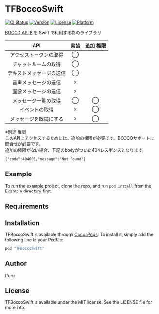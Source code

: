 # TFBoccoSwift

[![CI Status](http://img.shields.io/travis/tfuru/TFBoccoSwift.svg?style=flat)](https://travis-ci.org/tfuru/TFBoccoSwift)
[![Version](https://img.shields.io/cocoapods/v/TFBoccoSwift.svg?style=flat)](http://cocoapods.org/pods/TFBoccoSwift)
[![License](https://img.shields.io/cocoapods/l/TFBoccoSwift.svg?style=flat)](http://cocoapods.org/pods/TFBoccoSwift)
[![Platform](https://img.shields.io/cocoapods/p/TFBoccoSwift.svg?style=flat)](http://cocoapods.org/pods/TFBoccoSwift)

[BOCCO API β](http://api-docs.bocco.me/index.html) を Swift で利用する為のライブラリ

| API | 実装 | 追加 権限 |
|:-----------:|:------------:|:------------:|
| アクセストークンの取得 | ◯ |  |
| チャットルームの取得 | ◯ |  |
| テキストメッセージの送信 | ◯ |  |
| 音声メッセージの送信 | ☓ |  |
| 画像メッセージの送信 | ☓ |  |
| メッセージ一覧の取得  | ◯ | ◯ |
| イベントの取得 | ☓ | ◯ |
| メッセージを既読にする | ☓ | ◯ |

※別途 権限  
このAPIにアクセスするためには、追加の権限が必要です。BOCCOサポートに問合せが必要です。  
追加の権限がない場合、下記のbodyがついた404レスポンスとなります。
```
{"code":404001,"message":"Not Found"}
```

## Example

To run the example project, clone the repo, and run `pod install` from the Example directory first.

## Requirements

## Installation

TFBoccoSwift is available through [CocoaPods](http://cocoapods.org). To install
it, simply add the following line to your Podfile:

```ruby
pod "TFBoccoSwift"
```

## Author

tfuru

## License

TFBoccoSwift is available under the MIT license. See the LICENSE file for more info.

